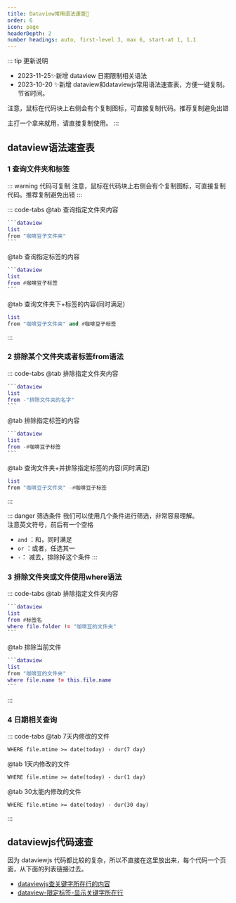```yaml
---
title: Dataview常用语法速查🚀
order: 6
icon: page
headerDepth: 2
number headings: auto, first-level 3, max 6, start-at 1, 1.1
---
```

::: tip 更新说明
- 2023-11-25✨新增 dataview 日期限制相关语法
- 2023-10-20 ✨新增 dataview和dataviewjs常用语法速查表，方便一键复制。节省时间。

注意，鼠标在代码块上右侧会有个复制图标，可直接复制代码。推荐复制避免出错

主打一个拿来就用，请直接复制使用。
:::


## dataview语法速查表

### 1 查询文件夹和标签

::: warning 代码可复制
注意，鼠标在代码块上右侧会有个复制图标，可直接复制代码。推荐复制避免出错
:::

::: code-tabs
@tab 查询指定文件夹内容
````lua
```dataview
list
from "咖啡豆子文件夹"
```
````
@tab 查询指定标签的内容
````lua
```dataview
list
from #咖啡豆子标签
```
````
@tab 查询文件夹下+标签的内容(同时满足)
````lua
list
from "咖啡豆子文件夹" and #咖啡豆子标签
````
:::

### 2 排除某个文件夹或者标签from语法
::: code-tabs
@tab 排除指定文件夹内容
````lua
```dataview
list
from -"排除文件夹的名字"
```
````
@tab 排除指定标签的内容
````lua
```dataview
list
from -#咖啡豆子标签
```
````
@tab 查询文件夹+并排除指定标签的内容(同时满足)
````lua
list
from "咖啡豆子文件夹" -#咖啡豆子标签
````
:::

::: danger 筛选条件
我们可以使用几个条件进行筛选，非常容易理解。  
注意英文符号，前后有一个空格
- `and` ：和，同时满足
- `or` ：或者，任选其一
- `-`：  减去，排除掉这个条件
:::


### 3 排除文件夹或文件使用where语法

::: code-tabs
@tab 排除指定文件夹内容
````lua
```dataview
list
from #标签名
where file.folder != "咖啡豆的文件夹"
```
````
@tab 排除当前文件
````lua
```dataview
list
from "咖啡豆的文件夹"
where file.name != this.file.name
```
````

:::

### 4 日期相关查询

::: code-tabs
@tab 7天内修改的文件
````markdown
WHERE file.mtime >= date(today) - dur(7 day)
````
@tab 1天内修改的文件
````markdown
WHERE file.mtime >= date(today) - dur(1 day)
````
@tab 30太能内修改的文件
````markdown
WHERE file.mtime >= date(today) - dur(30 day)
````
:::

## dataviewjs代码速查

因为 dataviewjs 代码都比较的复杂，所以不直接在这里放出来，每个代码一个页面，从下面的列表链接过去。

- [dataviewjs查关键字所在行的内容](/zh/dataview-snippets/dvjs-inline-keywords.md)
- [dataview-限定标签-显示关键字所在行](/zh/dataview-snippets/Dvjs-QueryTags-inlineKeywords.md)